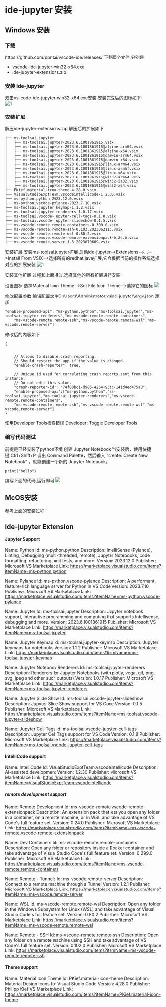 # ide-jupyter 安装
## Windows 安装
### 下载
https://github.com/ppntai/vscode-ide/releases/
下载两个文件,分别是
- vscode-ide-jupyter-win32-x64.exe
- ide-jupyter-extensions.zip


### 安装 ide-jupyter
双击vs-code-ide-jupyter-win32-x64.exe安装,安装完成后的图标如下  
![1](/03_ide-jupyter/01_install_files/1.jpg)
### 安装扩展
解压ide-jupyter-extensions.zip,解压后的扩展如下
```
├── ms-toolsai.jupyter
│   ├── ms-toolsai.jupyter-2023.6.1001861915.vsix
│   ├── ms-toolsai.jupyter-2023.6.1001861915@alpine-arm64.vsix
│   ├── ms-toolsai.jupyter-2023.6.1001861915@alpine-x64.vsix
│   ├── ms-toolsai.jupyter-2023.6.1001861915@darwin-arm64.vsix
│   ├── ms-toolsai.jupyter-2023.6.1001861915@darwin-x64.vsix
│   ├── ms-toolsai.jupyter-2023.6.1001861915@linux-arm64.vsix
│   ├── ms-toolsai.jupyter-2023.6.1001861915@linux-armhf.vsix
│   ├── ms-toolsai.jupyter-2023.6.1001861915@linux-x64.vsix
│   ├── ms-toolsai.jupyter-2023.6.1001861915@win32-arm64.vsix
│   ├── ms-toolsai.jupyter-2023.6.1001861915@win32-ia32.vsix
│   ├── ms-toolsai.jupyter-2023.6.1001861915@win32-x64.vsix
├── PKief.material-icon-theme-4.28.0.vsix
├── VisualStudioExptTeam.vscodeintellicode-1.2.30.vsix
├── ms-python.python-2023.12.0.vsix
├── ms-python.vscode-pylance-2023.7.10.vsix
├── ms-toolsai.jupyter-keymap-1.1.2.vsix
├── ms-toolsai.jupyter-renderers-1.0.17.vsix
├── ms-toolsai.vscode-jupyter-cell-tags-0.1.8.vsix
├── ms-toolsai.vscode-jupyter-slideshow-0.1.5.vsix
├── ms-vscode-remote.remote-containers-0.300.0.vsix
├── ms-vscode-remote.remote-ssh-0.103.2023062115.vsix
├── ms-vscode-remote.remote-wsl-0.80.2.vsix
├── ms-vscode-remote.vscode-remote-extensionpack-0.24.0.vsix
├── ms-vscode.remote-server-1.3.2023070609.vsix
```
安装扩展
安装ms-toolsai.jupyter扩展
启动ide-jupyter-->Extensions-->...-->Install From VSIX-->选择所有的redhat.java扩展,它会根据当前的操作系统选择对应的扩展安装
![1](/01_ide-cpp/01/1.jpg)

安装其他扩展
过程和上面相似,选择其他的所有扩展进行安装


设置图标
选择Material Icon Theme-->Set File Icon Theme-->选择它的图标
![](/02_ide-java/01/3.jpg)

修改配置参数
编辑配置文件C:\Users\Administrator\.vside-jupyter\argv.json
添加
```
"enable-proposed-api":["ms-python.python","ms-toolsai.jupyter","ms-toolsai.jupyter-renderers","ms-vscode-remote.remote-containers",
	"ms-vscode-remote.remote-ssh","ms-vscode-remote.remote-wsl","ms-vscode.remote-server"],
```
修改后的内容如下
```
{


	// Allows to disable crash reporting.
	// Should restart the app if the value is changed.
	"enable-crash-reporter": true,

	// Unique id used for correlating crash reports sent from this instance.
	// Do not edit this value.
	"crash-reporter-id": "74f88bc1-d985-4264-93bc-141d4ed475a8",
	"enable-proposed-api":["ms-python.python","ms-toolsai.jupyter","ms-toolsai.jupyter-renderers","ms-vscode-remote.remote-containers",
	"ms-vscode-remote.remote-ssh","ms-vscode-remote.remote-wsl","ms-vscode.remote-server"],
}
```

使用Developer Tools检查错误
Developer: Toggle Developer Tools


### 编写代码测试
前提是已经安装了python环境
创建 Jupyter Notebook
当安装后，使用快捷键 Ctrl+Shift+P 调出 Command Palette，然后输入 "create: Create New Notebook" ，就能创建一个新的 Jupyter Notebook。
```
print("hello")
```
编写下面的代码,运行即可
![](/03_ide-jupyter/01_install_files/2.jpg)


## McOS安装
参考上面的安装过程
## ide-jupyter Extension
#### Jupyter Support

Name: Python
Id: ms-python.python
Description: IntelliSense (Pylance), Linting, Debugging (multi-threaded, remote), Jupyter Notebooks, code formatting, refactoring, unit tests, and more.
Version: 2023.12.0
Publisher: Microsoft
VS Marketplace Link: https://marketplace.visualstudio.com/items?itemName=ms-python.python

Name: Pylance
Id: ms-python.vscode-pylance
Description: A performant, feature-rich language server for Python in VS Code
Version: 2023.7.10
Publisher: Microsoft
VS Marketplace Link: https://marketplace.visualstudio.com/items?itemName=ms-python.vscode-pylance

Name: Jupyter
Id: ms-toolsai.jupyter
Description: Jupyter notebook support, interactive programming and computing that supports Intellisense, debugging and more.
Version: 2023.6.1001861915
Publisher: Microsoft
VS Marketplace Link: https://marketplace.visualstudio.com/items?itemName=ms-toolsai.jupyter

Name: Jupyter Keymap
Id: ms-toolsai.jupyter-keymap
Description: Jupyter keymaps for notebooks
Version: 1.1.2
Publisher: Microsoft
VS Marketplace Link: https://marketplace.visualstudio.com/items?itemName=ms-toolsai.jupyter-keymap

Name: Jupyter Notebook Renderers
Id: ms-toolsai.jupyter-renderers
Description: Renderers for Jupyter Notebooks (with plotly, vega, gif, png, svg, jpeg and other such outputs)
Version: 1.0.17
Publisher: Microsoft
VS Marketplace Link: https://marketplace.visualstudio.com/items?itemName=ms-toolsai.jupyter-renderers

Name: Jupyter Slide Show
Id: ms-toolsai.vscode-jupyter-slideshow
Description: Jupyter Slide Show support for VS Code
Version: 0.1.5
Publisher: Microsoft
VS Marketplace Link: https://marketplace.visualstudio.com/items?itemName=ms-toolsai.vscode-jupyter-slideshow

Name: Jupyter Cell Tags
Id: ms-toolsai.vscode-jupyter-cell-tags
Description: Jupyter Cell Tags support for VS Code
Version: 0.1.8
Publisher: Microsoft
VS Marketplace Link: https://marketplace.visualstudio.com/items?itemName=ms-toolsai.vscode-jupyter-cell-tags

#### IntelliCode support
Name: IntelliCode
Id: VisualStudioExptTeam.vscodeintellicode
Description: AI-assisted development
Version: 1.2.30
Publisher: Microsoft VS Marketplace
Link: https://marketplace.visualstudio.com/items?itemName=VisualStudioExptTeam.vscodeintellicode


##### remote development support
Name: Remote Development
Id: ms-vscode-remote.vscode-remote-extensionpack
Description: An extension pack that lets you open any folder in a container, on a remote machine, or in WSL and take advantage of VS Code's full feature set.
Version: 0.24.0
Publisher: Microsoft
VS Marketplace Link: https://marketplace.visualstudio.com/items?itemName=ms-vscode-remote.vscode-remote-extensionpack


Name: Dev Containers
Id: ms-vscode-remote.remote-containers
Description: Open any folder or repository inside a Docker container and take advantage of Visual Studio Code's full feature set.
Version: 0.299.0
Publisher: Microsoft
VS Marketplace Link: https://marketplace.visualstudio.com/items?itemName=ms-vscode-remote.remote-containers

Name: Remote - Tunnels
Id: ms-vscode.remote-server
Description: Connect to a remote machine through a Tunnel
Version: 1.2.1
Publisher: Microsoft
VS Marketplace Link: https://marketplace.visualstudio.com/items?itemName=ms-vscode.remote-server

Name: WSL
Id: ms-vscode-remote.remote-wsl
Description: Open any folder in the Windows Subsystem for Linux (WSL) and take advantage of Visual Studio Code's full feature set.
Version: 0.80.2
Publisher: Microsoft
VS Marketplace Link: https://marketplace.visualstudio.com/items?itemName=ms-vscode-remote.remote-wsl

Name: Remote - SSH
Id: ms-vscode-remote.remote-ssh
Description: Open any folder on a remote machine using SSH and take advantage of VS Code's full feature set.
Version: 0.102.0
Publisher: Microsoft
VS Marketplace Link: https://marketplace.visualstudio.com/items?itemName=ms-vscode-remote.remote-ssh


#### Theme support
Name: Material Icon Theme
Id: PKief.material-icon-theme
Description: Material Design Icons for Visual Studio Code
Version: 4.28.0
Publisher: Philipp Kief
VS Marketplace Link: https://marketplace.visualstudio.com/items?itemName=PKief.material-icon-theme
